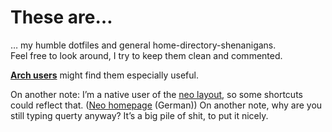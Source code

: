 # These are…

… my humble dotfiles and general home-directory-shenanigans.  
Feel free to look around, I try to keep them clean and commented.

[**Arch users**][arch] might find them especially useful.

On another note: I’m a native user of the [neo layout][neowiki], so some shortcuts could reflect that. ([Neo homepage][neo] (German))
On another note, why are you still typing querty anyway? It’s a big pile of shit, to put it nicely.

[arch]: http://archlinux.org/
[neo]:  http://neo-layout.org/
[neowiki]: https://en.wikipedia.org/wiki/Keyboard_layout#Neo



